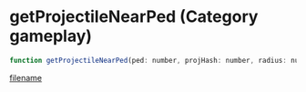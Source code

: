 # getProjectileNearPed (Category gameplay)

```js
function getProjectileNearPed(ped: number, projHash: number, radius: number, projPos: vectorPtr, projEnt: intPtr, ownedByPlayer: boolean): Array
```

[filename](getProjectileNearPed_m.md ':include')